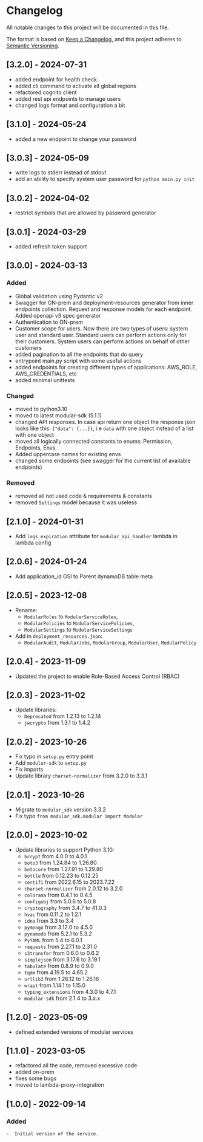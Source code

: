 # Changelog
All notable changes to this project will be documented in this file.

The format is based on [Keep a Changelog](https://keepachangelog.com/en/1.0.0/),
and this project adheres to [Semantic Versioning](https://semver.org/spec/v2.0.0.html).

## [3.2.0] - 2024-07-31
- added endpoint for health check
- added cli command to activate all global regions
- refactored cognito client
- added rest api endpoints to manage users
- changed logs format and configuration a bit

## [3.1.0] - 2024-05-24
- added a new endpoint to change your password

## [3.0.3] - 2024-05-09
- write logs to stderr instead of stdout
- add an ability to specify system user password for `python main.py init`

## [3.0.2] - 2024-04-02
- restrict symbols that are allowed by password generator

## [3.0.1] - 2024-03-29
- added refresh token support


## [3.0.0] - 2024-03-13
### Added
- Global validation using Pydantic v2
- Swagger for ON-prem and deployment-resources generator from inner endpoints collection. Request and response models 
  for each endpoint. Added openapi v3 spec generator
- Authentication to ON-prem
- Customer scope for users. Now there are two types of users: system user and standard user. Standard users can 
  perform actions only for their customers. System users can perform actions on behalf of other customers
- added pagination to all the endpoints that do query
- entrypoint main.py script with some useful actions
- added endpoints for creating different types of applications: AWS_ROLE, AWS_CREDENTIALS, etc
- added minimal unittests


### Changed
- moved to python3.10
- moved to latest modular-sdk (5.1.1)
- changed API responses. In case api return one object the response json looks like this: `{"data": {...}}`, i.e 
  `data` with one object instead of a list with one object
- moved all logically connected constants to enums: Permission, Endpoints, Envs.
- Added uppercase names for existing envs
- changed some endpoints (see swagger for the current list of available endpoints)


### Removed
- removed all not used code & requirements & constants
- removed `Settings` model because it was useless

## [2.1.0] - 2024-01-31
- Add `logs_expiration` attribute for `modular_api_handler` lambda in 
lambda config

## [2.0.6] - 2024-01-24
- Add application_id GSI to Parent dynamoDB table meta

## [2.0.5] - 2023-12-08
- Rename:
  - `ModularRoles` to `ModularServiceRoles`,
  - `ModularPolicies` to `ModularServicePolicies`,
  - `ModularSettings` to `ModularServiceSettings`
- Add in `deployment_resources.json`:
  - `ModularAudit`, `ModularJobs`, `ModularGroup`, `ModularUser`, `ModularPolicy` 

## [2.0.4] - 2023-11-09
- Updated the project to enable Role-Based Access Control (RBAC)

## [2.0.3] - 2023-11-02
- Update libraries:
  - `Deprecated` from 1.2.13 to 1.2.14
  - `jwcrypto` from 1.3.1 to 1.4.2

## [2.0.2] - 2023-10-26
- Fix typo in `setup.py` entry point
- Add `modular-sdk` to `setup.py`
- Fix imports
- Update library `charset-normalizer` from 3.2.0 to 3.3.1

## [2.0.1] - 2023-10-26
- Migrate to `modular_sdk` version 3.3.2
- Fix typo `from modular_sdk.modular import Modular`

## [2.0.0] - 2023-10-02
- Update libraries to support Python 3.10:
  - `bcrypt` from 4.0.0 to 4.0.1
  - `boto3` from 1.24.84 to 1.26.80
  - `botocore` from 1.27.91 to 1.29.80
  - `bottle` from 0.12.23 to 0.12.25
  - `certifi` from 2022.6.15 to 2023.7.22
  - `charset-normalizer` from 2.0.12 to 3.2.0
  - `colorama` from 0.4.1 to 0.4.5
  - `configobj` from 5.0.6 to 5.0.8
  - `cryptography` from 3.4.7 to 41.0.3
  - `hvac` from 0.11.2 to 1.2.1
  - `idna` from 3.3 to 3.4
  - `pymongo` from 3.12.0 to 4.5.0
  - `pynamodb` from 5.2.1 to 5.3.2
  - `PyYAML` from 5.4 to 6.0.1
  - `requests` from 2.27.1 to 2.31.0
  - `s3transfer` from 0.6.0 to 0.6.2
  - `simplejson` from 3.17.6 to 3.19.1
  - `tabulate` from 0.8.9 to 0.9.0
  - `tqdm` from 4.19.5 to 4.65.2
  - `urllib3` from 1.26.12 to 1.26.16
  - `wrapt` from 1.14.1 to 1.15.0
  - `typing_extensions` from 4.3.0 to 4.7.1
  - `modular-sdk` from 2.1.4 to 3.x.x

## [1.2.0] - 2023-05-09
- defined extended versions of modular services

## [1.1.0] - 2023-03-05
- refactored all the code, removed excessive code
- added on-prem
- fixes some bugs
- moved to lambda-proxy-integration

## [1.0.0] - 2022-09-14
### Added
    -  Initial version of the service.

